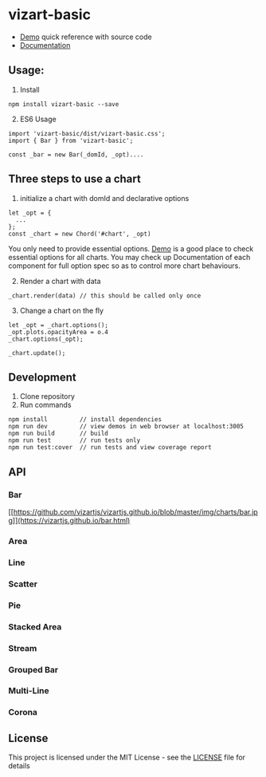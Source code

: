 # vizart-basic

* [Demo](https://vizartjs.github.io/demo.html) quick reference with source code
* [Documentation](https://github.com/VizArtJS/vizart-basic/wiki)



## Usage:

1. Install

```
npm install vizart-basic --save
```

2. ES6 Usage

```
import 'vizart-basic/dist/vizart-basic.css';
import { Bar } from 'vizart-basic';

const _bar = new Bar(_domId, _opt)....
```

## Three steps to use a chart
1. initialize a chart with domId and declarative options
```
let _opt = {
  ...
};
const _chart = new Chord('#chart', _opt)
```
You only need to provide essential options. [Demo](https://vizartjs.github.io/demo.html) is a good place to check essential options for all charts. You may check up Documentation of each component for full option spec so as to control more chart behaviours.

2. Render a chart with data
```
_chart.render(data) // this should be called only once
```
3. Change a chart on the fly
```
let _opt = _chart.options();
_opt.plots.opacityArea = o.4
_chart.options(_opt);

_chart.update();
```


## Development
1. Clone repository
2. Run commands
```
npm install         // install dependencies
npm run dev         // view demos in web browser at localhost:3005
npm run build       // build
npm run test        // run tests only
npm run test:cover  // run tests and view coverage report
```

## API

### Bar
[[https://github.com/vizartjs/vizartjs.github.io/blob/master/img/charts/bar.jpg]](https://vizartjs.github.io/bar.html)
### Area
### Line
### Scatter
### Pie
### Stacked Area
### Stream
### Grouped Bar
### Multi-Line
### Corona
### 

## License

This project is licensed under the MIT License - see the [LICENSE](LICENSE) file for details




